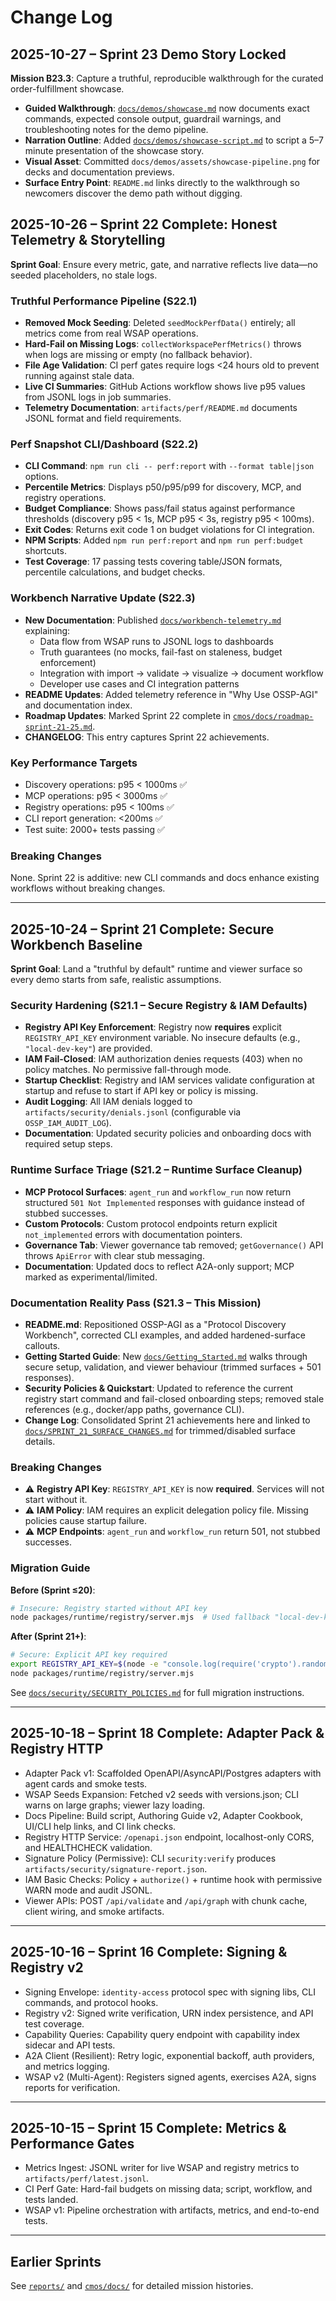 # Change Log

## 2025-10-27 – Sprint 23 Demo Story Locked

**Mission B23.3**: Capture a truthful, reproducible walkthrough for the curated order-fulfillment showcase.

- **Guided Walkthrough**: [`docs/demos/showcase.md`](demos/showcase.md) now documents exact commands, expected console output, guardrail warnings, and troubleshooting notes for the demo pipeline.
- **Narration Outline**: Added [`docs/demos/showcase-script.md`](demos/showcase-script.md) to script a 5–7 minute presentation of the showcase story.
- **Visual Asset**: Committed `docs/demos/assets/showcase-pipeline.png` for decks and documentation previews.
- **Surface Entry Point**: `README.md` links directly to the walkthrough so newcomers discover the demo path without digging.

## 2025-10-26 – Sprint 22 Complete: Honest Telemetry & Storytelling

**Sprint Goal**: Ensure every metric, gate, and narrative reflects live data—no seeded placeholders, no stale logs.

### Truthful Performance Pipeline (S22.1)

- **Removed Mock Seeding**: Deleted `seedMockPerfData()` entirely; all metrics come from real WSAP operations.
- **Hard-Fail on Missing Logs**: `collectWorkspacePerfMetrics()` throws when logs are missing or empty (no fallback behavior).
- **File Age Validation**: CI perf gates require logs <24 hours old to prevent running against stale data.
- **Live CI Summaries**: GitHub Actions workflow shows live p95 values from JSONL logs in job summaries.
- **Telemetry Documentation**: `artifacts/perf/README.md` documents JSONL format and field requirements.

### Perf Snapshot CLI/Dashboard (S22.2)

- **CLI Command**: `npm run cli -- perf:report` with `--format table|json` options.
- **Percentile Metrics**: Displays p50/p95/p99 for discovery, MCP, and registry operations.
- **Budget Compliance**: Shows pass/fail status against performance thresholds (discovery p95 < 1s, MCP p95 < 3s, registry p95 < 100ms).
- **Exit Codes**: Returns exit code 1 on budget violations for CI integration.
- **NPM Scripts**: Added `npm run perf:report` and `npm run perf:budget` shortcuts.
- **Test Coverage**: 17 passing tests covering table/JSON formats, percentile calculations, and budget checks.

### Workbench Narrative Update (S22.3)

- **New Documentation**: Published [`docs/workbench-telemetry.md`](workbench-telemetry.md) explaining:
  - Data flow from WSAP runs to JSONL logs to dashboards
  - Truth guarantees (no mocks, fail-fast on staleness, budget enforcement)
  - Integration with import → validate → visualize → document workflow
  - Developer use cases and CI integration patterns
- **README Updates**: Added telemetry reference in "Why Use OSSP-AGI" and documentation index.
- **Roadmap Updates**: Marked Sprint 22 complete in [`cmos/docs/roadmap-sprint-21-25.md`](../cmos/docs/roadmap-sprint-21-25.md).
- **CHANGELOG**: This entry captures Sprint 22 achievements.

### Key Performance Targets

- Discovery operations: p95 < 1000ms ✅
- MCP operations: p95 < 3000ms ✅
- Registry operations: p95 < 100ms ✅
- CLI report generation: <200ms ✅
- Test suite: 2000+ tests passing ✅

### Breaking Changes

None. Sprint 22 is additive: new CLI commands and docs enhance existing workflows without breaking changes.

---

## 2025-10-24 – Sprint 21 Complete: Secure Workbench Baseline

**Sprint Goal**: Land a "truthful by default" runtime and viewer surface so every demo starts from safe, realistic assumptions.

### Security Hardening (S21.1 – Secure Registry & IAM Defaults)

- **Registry API Key Enforcement**: Registry now **requires** explicit `REGISTRY_API_KEY` environment variable. No insecure defaults (e.g., `"local-dev-key"`) are provided.
- **IAM Fail-Closed**: IAM authorization denies requests (403) when no policy matches. No permissive fall-through mode.
- **Startup Checklist**: Registry and IAM services validate configuration at startup and refuse to start if API key or policy is missing.
- **Audit Logging**: All IAM denials logged to `artifacts/security/denials.jsonl` (configurable via `OSSP_IAM_AUDIT_LOG`).
- **Documentation**: Updated security policies and onboarding docs with required setup steps.

### Runtime Surface Triage (S21.2 – Runtime Surface Cleanup)

- **MCP Protocol Surfaces**: `agent_run` and `workflow_run` now return structured `501 Not Implemented` responses with guidance instead of stubbed successes.
- **Custom Protocols**: Custom protocol endpoints return explicit `not_implemented` errors with documentation pointers.
- **Governance Tab**: Viewer governance tab removed; `getGovernance()` API throws `ApiError` with clear stub messaging.
- **Documentation**: Updated docs to reflect A2A-only support; MCP marked as experimental/limited.

### Documentation Reality Pass (S21.3 – This Mission)

- **README.md**: Repositioned OSSP-AGI as a "Protocol Discovery Workbench", corrected CLI examples, and added hardened-surface callouts.
- **Getting Started Guide**: New [`docs/Getting_Started.md`](Getting_Started.md) walks through secure setup, validation, and viewer behaviour (trimmed surfaces + 501 responses).
- **Security Policies & Quickstart**: Updated to reference the current registry start command and fail-closed onboarding steps; removed stale references (e.g., docker/app paths, governance CLI).
- **Change Log**: Consolidated Sprint 21 achievements here and linked to [`docs/SPRINT_21_SURFACE_CHANGES.md`](SPRINT_21_SURFACE_CHANGES.md) for trimmed/disabled surface details.

### Breaking Changes

- ⚠️ **Registry API Key**: `REGISTRY_API_KEY` is now **required**. Services will not start without it.
- ⚠️ **IAM Policy**: IAM requires an explicit delegation policy file. Missing policies cause startup failure.
- ⚠️ **MCP Endpoints**: `agent_run` and `workflow_run` return 501, not stubbed successes.

### Migration Guide

**Before (Sprint ≤20)**:
```bash
# Insecure: Registry started without API key
node packages/runtime/registry/server.mjs  # Used fallback "local-dev-key"
```

**After (Sprint 21+)**:
```bash
# Secure: Explicit API key required
export REGISTRY_API_KEY=$(node -e "console.log(require('crypto').randomBytes(32).toString('hex'))")
node packages/runtime/registry/server.mjs
```

See [`docs/security/SECURITY_POLICIES.md`](security/SECURITY_POLICIES.md) for full migration instructions.

---

## 2025-10-18 – Sprint 18 Complete: Adapter Pack & Registry HTTP

- Adapter Pack v1: Scaffolded OpenAPI/AsyncAPI/Postgres adapters with agent cards and smoke tests.
- WSAP Seeds Expansion: Fetched v2 seeds with versions.json; CLI warns on large graphs; viewer lazy loading.
- Docs Pipeline: Build script, Authoring Guide v2, Adapter Cookbook, UI/CLI help links, and CI link checks.
- Registry HTTP Service: `/openapi.json` endpoint, localhost-only CORS, and HEALTHCHECK validation.
- Signature Policy (Permissive): CLI `security:verify` produces `artifacts/security/signature-report.json`.
- IAM Basic Checks: Policy + `authorize()` + runtime hook with permissive WARN mode and audit JSONL.
- Viewer APIs: POST `/api/validate` and `/api/graph` with chunk cache, client wiring, and smoke artifacts.

---

## 2025-10-16 – Sprint 16 Complete: Signing & Registry v2

- Signing Envelope: `identity-access` protocol spec with signing libs, CLI commands, and protocol hooks.
- Registry v2: Signed write verification, URN index persistence, and API test coverage.
- Capability Queries: Capability query endpoint with capability index sidecar and API tests.
- A2A Client (Resilient): Retry logic, exponential backoff, auth providers, and metrics logging.
- WSAP v2 (Multi-Agent): Registers signed agents, exercises A2A, signs reports for verification.

---

## 2025-10-15 – Sprint 15 Complete: Metrics & Performance Gates

- Metrics Ingest: JSONL writer for live WSAP and registry metrics to `artifacts/perf/latest.jsonl`.
- CI Perf Gate: Hard-fail budgets on missing data; script, workflow, and tests landed.
- WSAP v1: Pipeline orchestration with artifacts, metrics, and end-to-end tests.

---

## Earlier Sprints

See [`reports/`](../reports/) and [`cmos/docs/`](../cmos/docs/) for detailed mission histories.
